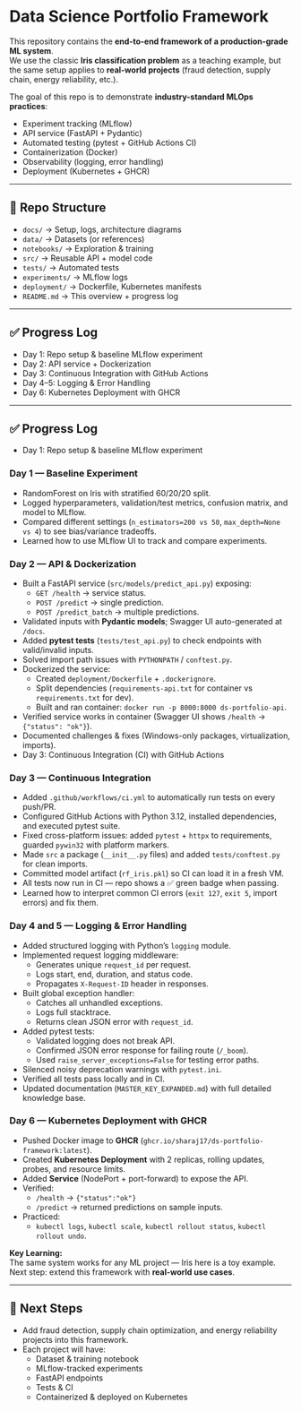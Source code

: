 # Data Science Portfolio Framework

This repository contains the **end-to-end framework of a production-grade ML system**.  
We use the classic **Iris classification problem** as a teaching example, but the same setup applies to **real-world projects** (fraud detection, supply chain, energy reliability, etc.).

The goal of this repo is to demonstrate **industry-standard MLOps practices**:
- Experiment tracking (MLflow)
- API service (FastAPI + Pydantic)
- Automated testing (pytest + GitHub Actions CI)
- Containerization (Docker)
- Observability (logging, error handling)
- Deployment (Kubernetes + GHCR)

---

## 📂 Repo Structure
- `docs/` → Setup, logs, architecture diagrams
- `data/` → Datasets (or references)
- `notebooks/` → Exploration & training
- `src/` → Reusable API + model code
- `tests/` → Automated tests
- `experiments/` → MLflow logs
- `deployment/` → Dockerfile, Kubernetes manifests
- `README.md` → This overview + progress log

---

## ✅ Progress Log
- Day 1: Repo setup & baseline MLflow experiment
- Day 2: API service + Dockerization
- Day 3: Continuous Integration with GitHub Actions
- Day 4–5: Logging & Error Handling
- Day 6: Kubernetes Deployment with GHCR

---

## ✅ Progress Log
- Day 1: Repo setup & baseline MLflow experiment
### Day 1 — Baseline Experiment
- RandomForest on Iris with stratified 60/20/20 split.
- Logged hyperparameters, validation/test metrics, confusion matrix, and model to MLflow.
- Compared different settings (`n_estimators=200 vs 50`, `max_depth=None vs 4`) to see bias/variance tradeoffs.
- Learned how to use MLflow UI to track and compare experiments.
### Day 2 — API & Dockerization
- Built a FastAPI service (`src/models/predict_api.py`) exposing:
  - `GET /health` → service status.
  - `POST /predict` → single prediction.
  - `POST /predict_batch` → multiple predictions.
- Validated inputs with **Pydantic models**; Swagger UI auto-generated at `/docs`.
- Added **pytest tests** (`tests/test_api.py`) to check endpoints with valid/invalid inputs.
- Solved import path issues with `PYTHONPATH` / `conftest.py`.
- Dockerized the service:
  - Created `deployment/Dockerfile` + `.dockerignore`.
  - Split dependencies (`requirements-api.txt` for container vs `requirements.txt` for dev).
  - Built and ran container: `docker run -p 8000:8000 ds-portfolio-api`.
- Verified service works in container (Swagger UI shows `/health` → `{"status": "ok"}`).
- Documented challenges & fixes (Windows-only packages, virtualization, imports).
- Day 3: Continuous Integration (CI) with GitHub Actions

### Day 3 — Continuous Integration
- Added `.github/workflows/ci.yml` to automatically run tests on every push/PR.  
- Configured GitHub Actions with Python 3.12, installed dependencies, and executed pytest suite.  
- Fixed cross-platform issues: added `pytest` + `httpx` to requirements, guarded `pywin32` with platform markers.  
- Made `src` a package (`__init__.py` files) and added `tests/conftest.py` for clean imports.  
- Committed model artifact (`rf_iris.pkl`) so CI can load it in a fresh VM.  
- All tests now run in CI — repo shows a ✅ green badge when passing.  
- Learned how to interpret common CI errors (`exit 127`, `exit 5`, import errors) and fix them.  

### Day 4 and 5 — Logging & Error Handling
- Added structured logging with Python’s `logging` module.
- Implemented request logging middleware:
  - Generates unique `request_id` per request.
  - Logs start, end, duration, and status code.
  - Propagates `X-Request-ID` header in responses.
- Built global exception handler:
  - Catches all unhandled exceptions.
  - Logs full stacktrace.
  - Returns clean JSON error with `request_id`.
- Added pytest tests:
  - Validated logging does not break API.
  - Confirmed JSON error response for failing route (`/_boom`).
  - Used `raise_server_exceptions=False` for testing error paths.
- Silenced noisy deprecation warnings with `pytest.ini`.
- Verified all tests pass locally and in CI.
- Updated documentation (`MASTER_KEY_EXPANDED.md`) with full detailed knowledge base.

### Day 6 — Kubernetes Deployment with GHCR
- Pushed Docker image to **GHCR** (`ghcr.io/sharaj17/ds-portfolio-framework:latest`).
- Created **Kubernetes Deployment** with 2 replicas, rolling updates, probes, and resource limits.
- Added **Service** (NodePort + port-forward) to expose the API.
- Verified:
  - `/health` → `{"status":"ok"}`
  - `/predict` → returned predictions on sample inputs.
- Practiced:
  - `kubectl logs`, `kubectl scale`, `kubectl rollout status`, `kubectl rollout undo`.

**Key Learning:**  
The same system works for any ML project — Iris here is a toy example.  
Next step: extend this framework with **real-world use cases**.

---

## 🚀 Next Steps
- Add fraud detection, supply chain optimization, and energy reliability projects into this framework.
- Each project will have:
  - Dataset & training notebook
  - MLflow-tracked experiments
  - FastAPI endpoints
  - Tests & CI
  - Containerized & deployed on Kubernetes